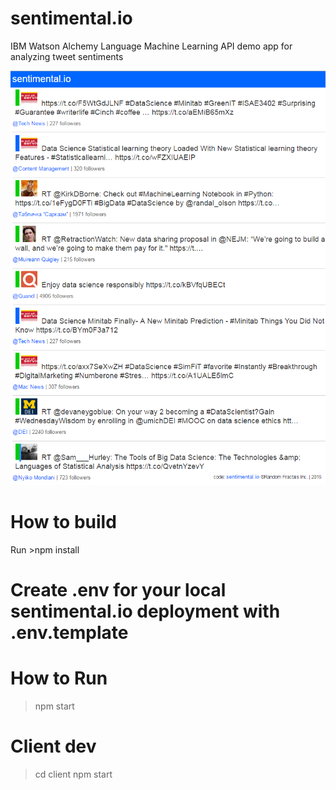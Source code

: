 # sentimental.io
IBM Watson Alchemy Language Machine Learning API demo app for analyzing tweet sentiments

![Alt text](https://github.com/RandomFractals/sentimental.io/blob/master/screens/DataScienceSentimentalIOScreenGrabV1.png?raw=true 
 "Sentimental.io Veiw Screenshot")

# How to build

Run >npm install 

# Create .env for your local sentimental.io deployment with .env.template

# How to Run

>npm start

# Client dev

>cd client
>npm start